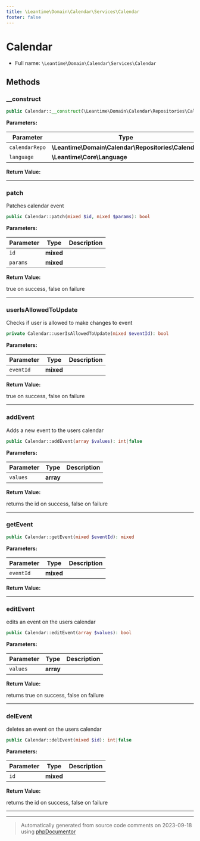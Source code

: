 ```yaml
---
title: \Leantime\Domain\Calendar\Services\Calendar
footer: false
---
```


# Calendar





* Full name: `\Leantime\Domain\Calendar\Services\Calendar`



## Methods

### __construct



```php
public Calendar::__construct(\Leantime\Domain\Calendar\Repositories\Calendar $calendarRepo, \Leantime\Core\Language $language): mixed
```








**Parameters:**

| Parameter | Type | Description |
|-----------|------|-------------|
| `calendarRepo` | **\Leantime\Domain\Calendar\Repositories\Calendar** |  |
| `language` | **\Leantime\Core\Language** |  |


**Return Value:**





---
### patch

Patches calendar event

```php
public Calendar::patch(mixed $id, mixed $params): bool
```








**Parameters:**

| Parameter | Type | Description |
|-----------|------|-------------|
| `id` | **mixed** |  |
| `params` | **mixed** |  |


**Return Value:**

true on success, false on failure



---
### userIsAllowedToUpdate

Checks if user is allowed to make changes to event

```php
private Calendar::userIsAllowedToUpdate(mixed $eventId): bool
```








**Parameters:**

| Parameter | Type | Description |
|-----------|------|-------------|
| `eventId` | **mixed** |  |


**Return Value:**

true on success, false on failure



---
### addEvent

Adds a new event to the users calendar

```php
public Calendar::addEvent(array $values): int|false
```








**Parameters:**

| Parameter | Type | Description |
|-----------|------|-------------|
| `values` | **array** |  |


**Return Value:**

returns the id on success, false on failure



---
### getEvent



```php
public Calendar::getEvent(mixed $eventId): mixed
```








**Parameters:**

| Parameter | Type | Description |
|-----------|------|-------------|
| `eventId` | **mixed** |  |


**Return Value:**





---
### editEvent

edits an event on the users calendar

```php
public Calendar::editEvent(array $values): bool
```








**Parameters:**

| Parameter | Type | Description |
|-----------|------|-------------|
| `values` | **array** |  |


**Return Value:**

returns true on success, false on failure



---
### delEvent

deletes an event on the users calendar

```php
public Calendar::delEvent(mixed $id): int|false
```








**Parameters:**

| Parameter | Type | Description |
|-----------|------|-------------|
| `id` | **mixed** |  |


**Return Value:**

returns the id on success, false on failure



---


---
> Automatically generated from source code comments on 2023-09-18 using [phpDocumentor](http://www.phpdoc.org/)
